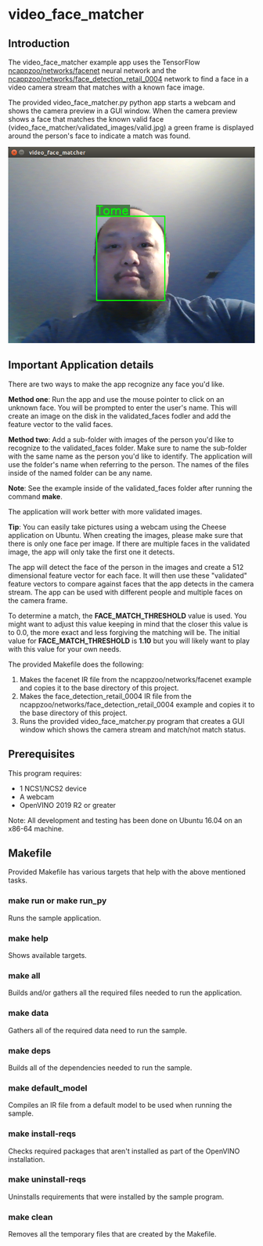 # video_face_matcher
## Introduction
The video_face_matcher example app uses the TensorFlow [ncappzoo/networks/facenet](../../networks/facenet) neural network and the [ncappzoo/networks/face_detection_retail_0004](../../networks/face_detection_retail_0004) network to find a face in a video camera stream that matches with a known face image.

The provided video_face_matcher.py python app starts a webcam and shows the camera preview in a GUI window.  When the camera preview shows a face that matches the known valid face (video_face_matcher/validated_images/valid.jpg) a green frame is displayed around the person's face to indicate a match was found.  

![](screen_shot.png)

## Important Application details
There are two ways to make the app recognize any face you'd like. 

**Method one**: Run the app and use the mouse pointer to click on an unknown face. You will be prompted to enter the user's name. This will create an image on the disk in the validated_faces fodler and add the feature vector to the valid faces.

**Method two**: Add a sub-folder with images of the person you'd like to recognize to the validated_faces folder.  Make sure to name the sub-folder with the same name as the person you'd like to identify.  The application will use the folder's name when referring to the person. The names of the files inside of the named folder can be any name.  

**Note**: See the example inside of the validated_faces folder after running the command **make**. 

The application will work better with more validated images.

**Tip**: You can easily take pictures using a webcam using the Cheese application on Ubuntu.  When creating the images, please make sure that there is only one face per image.  If there are multiple faces in the validated image, the app will only take the first one it detects. 

The app will detect the face of the person in the images and create a 512 dimensional feature vector for each face.  It will then use these "validated" feature vectors to compare against faces that the app detects in the camera stream.  The app can be used with different people and multiple faces on the camera frame. 

To determine a match, the **FACE_MATCH_THRESHOLD** value is used.  You might want to adjust this value keeping in mind that the closer this value is to 0.0, the more exact and less forgiving the matching will be.  The initial value for **FACE_MATCH_THRESHOLD** is **1.10** but you will likely want to play with this value for your own needs.

The provided Makefile does the following:
1. Makes the facenet IR file from the ncappzoo/networks/facenet example and copies it to the base directory of this project.
1. Makes the face_detection_retail_0004 IR file from the ncappzoo/networks/face_detection_retail_0004 example and copies it to the base directory of this project.
2. Runs the provided video_face_matcher.py program that creates a GUI window which shows the camera stream and match/not match status.

## Prerequisites
This program requires:
- 1 NCS1/NCS2 device
- A webcam
- OpenVINO 2019 R2 or greater


Note: All development and testing has been done on Ubuntu 16.04 on an x86-64 machine.

## Makefile
Provided Makefile has various targets that help with the above mentioned tasks.

### make run or make run_py
Runs the sample application.

### make help
Shows available targets.

### make all
Builds and/or gathers all the required files needed to run the application.

### make data
Gathers all of the required data need to run the sample.

### make deps
Builds all of the dependencies needed to run the sample.

### make default_model
Compiles an IR file from a default model to be used when running the sample.

### make install-reqs
Checks required packages that aren't installed as part of the OpenVINO installation. 

### make uninstall-reqs
Uninstalls requirements that were installed by the sample program.
 
### make clean
Removes all the temporary files that are created by the Makefile.

